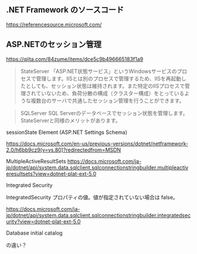 ## .NET Framework のソースコード

https://referencesource.microsoft.com/

## ASP.NETのセッション管理

https://qiita.com/84zume/items/dce5c9b496665183f1a9

> StateServer	「ASP.NET状態サービス」というWindowsサービスのプロセスで管理します。IISとは別のプロセスで管理するため、IISを再起動したとしても、セッション状態は維持されます。また特定のIISプロセスで管理されていないため、負荷分散の構成（クラスター構成）をとっているような複数台のサーバで共通したセッション管理を行うことができます。

> SQLServer	SQL Serverのデータベースでセッション状態を管理します。StateServerと同様のメリットがあります。


sessionState Element (ASP.NET Settings Schema)

https://docs.microsoft.com/en-us/previous-versions/dotnet/netframework-2.0/h6bb9cz9(v=vs.80)?redirectedfrom=MSDN


MultipleActiveResultSets
https://docs.microsoft.com/ja-jp/dotnet/api/system.data.sqlclient.sqlconnectionstringbuilder.multipleactiveresultsets?view=dotnet-plat-ext-5.0

Integrated Security

IntegratedSecurity プロパティの値。値が指定されていない場合は false。

https://docs.microsoft.com/ja-jp/dotnet/api/system.data.sqlclient.sqlconnectionstringbuilder.integratedsecurity?view=dotnet-plat-ext-5.0


Database
initial catalog

の違い？

